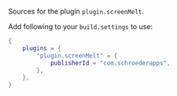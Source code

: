 Sources for the plugin `plugin.screenMelt`.

Add following to your `build.settings` to use:
```lua
{
    plugins = {
        "plugin.screenMelt" = {
            publisherId = "com.schroederapps",
        },
    },
}
```
